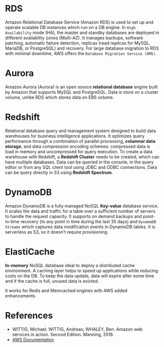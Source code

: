 # RDS

Amazon Relational Database Service (Amazon RDS) is used to set up and operate scalable DB instances which run on a DB engine. In `High Availability` mode (HA), the master and standby databases are deployed in different availability zones (Multi-AZ). 
It manages backups, software patching, automatic failure detection, replicas (read replicas for MySQL, MariaDB, or PostgreSQL) and recovery.
For large database migration to RDS with minimal downtime, AWS offers the `Database Migration Service (DMS)`.

# Aurora

Amazon Aurora (Aurora) is an open source **relational database** engine built by Amazon that supports MySQL and PostgreSQL. Data is store on a cluster volume, unlike RDS which stores data on EBS volume.

# Redshift

Relational database query and management system designed to build data warehouses for business intelligence applications. It optimizes query performance through a combination of parallel processing, **columnar data storage**, and data compression encoding schemes: compressed data is load in memory and uncompressed for query execution.
To create a data warehouse with Redshift, a **Redshift Cluster** needs to be created, which can have multiple databases. Data can be queried in the console, in the query editor or from any SQL client tool using JDBC and ODBC connections.
Data can be query directly in S3 using **Redshift Spectrum**.

# DynamoDB

Amazon DynamoDB is a fully managed NoSQL **Key-value** database service. It scales the data and traffic for a table over a sufficient number of servers to handle the request capacity. 
It supports on demand backups and point-in-time recovery (to any point in time during the last 35 days) and `DynamoDB Streams` which captures data modification events in DynamoDB tables.
It is serverless as S3, so it doesn't require provisioning.

# ElastiCache

**In-memory** NoSQL database ideal to deploy a distributed cache environment.  A caching layer helps to speed up applications while reducing costs on the DB. To keep the data update, data will expire after some time and if the cache is full, unused data is evicted.

It works for Redis and Memcached engines with AWS added enhancements.


# References

- WITTIG, Michael; WITTIG, Andreas; WHALEY, Ben. Amazon web services in action. Second Edition. Manning, 2018.
- [AWS Documentation](https://docs.aws.amazon.com/index.html)
